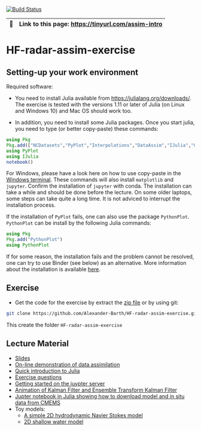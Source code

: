 [![Build Status](https://github.com/Alexander-Barth/HF-radar-assim-exercise/workflows/CI/badge.svg)](https://github.com/Alexander-Barth/HF-radar-assim-exercise/actions)

| :memo:        | Link to this page: https://tinyurl.com/assim-intro      |
|---------------|:------------------------|




# HF-radar-assim-exercise

## Setting-up your work environment

Required software:

* You need to install Julia available from https://julialang.org/downloads/. The exercise is tested with the versions 1.11 or later of Julia (on Linux and Windows 10) and Mac OS should work too.
  
* In addition, you need to install some Julia packages. Once you start julia, you need to type (or better copy-paste) these commands:

```julia
using Pkg
Pkg.add(["NCDatasets","PyPlot","Interpolations","DataAssim","IJulia","GeoMapping"])
using PyPlot
using IJulia
notebook()
```

For Windows, please have a look here on how to use copy-paste in the [Windows terminal](https://bonkersabouttech.com/how-to-copy-and-paste-in-cmd/).
These commands will also install `matplotlib` and `jupyter`.
Confirm the installation of `jupyter` with conda. The installation can take a while and should be done before the lecture.
On some older laptops, some steps can take quite a long time. It is not adviced to interrupt the installation process.

If the installation of `PyPlot` fails, one can also use the package `PythonPlot`. 
`PythonPlot` can be install by the following Julia commands:

```julia
using Pkg
Pkg.add("PythonPlot")
using PythonPlot
```



If for some reason, the installation fails and the problem cannot be resolved, one can try to use Binder (see below) as an alternative.
More information about the installation is available [here](https://github.com/gher-ulg/Documentation/wiki/Installing-Julia).


## Exercise

* Get the code for the exercise by extract the [zip file](https://github.com/Alexander-Barth/HF-radar-assim-exercise/archive/master.zip) or by using git:

```bash
git clone https://github.com/Alexander-Barth/HF-radar-assim-exercise.git
```

This create the folder `HF-radar-assim-exercise`

## Lecture Material

* [Slides](https://data-assimilation.net/upload/Alex/Lecture/AssimLecture/assim_lecture_ogcb.pdf) 
* [On-line demonstration of data assimilation](http://www.data-assimilation.net/Tools/AssimDemo/)
* [Quick introduction to Julia](Julia.md)
* [Exercise questions](https://alexander-barth.github.io/HF-radar-assim-exercise/slides/)
* [Getting started on the juypter server](https://docs.google.com/presentation/d/1qBH95xkFxUFutUVEEatxDe__i0_vWlRqIYQoJuYj3mk/edit#slide=id.p)
* [Animation of Kalman Filter and Ensemble Transform Kalman Filter](https://github.com/Alexander-Barth/DataAssim.jl)
* [Jupter notebook in Julia showing how to download model and in situ data from CMEMS](https://github.com/Alexander-Barth/getting-ocean-data) 
* Toy models:
    * [A simple 2D hydrodynamic Navier Stokes model](https://alexander-barth.github.io/FluidSimDemo-WebAssembly/)
    * [2D shallow water model](https://alexander-barth.github.io/FluidSimDemo-WebAssembly/ShallowWater/)

<!--  LocalWords:  assim caen sudo julia NetCDF PyPlot IJulia el cd
 -->
<!--  LocalWords:  mkdir wget emacs EOF setq alist jl dir
 -->
